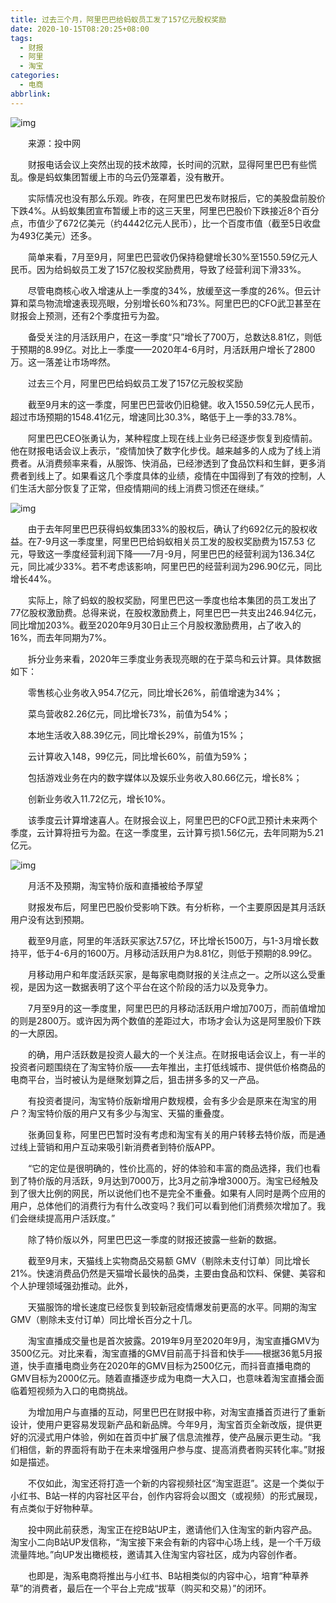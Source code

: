 ```yaml
---
title: 过去三个月，阿里巴巴给蚂蚁员工发了157亿元股权奖励
date: 2020-10-15T08:20:25+08:00
tags:
  - 财报
  - 阿里
  - 淘宝
categories:
  - 电商
abbrlink:
---
```


![img](https://cdn.jsdelivr.net/gh/yakeing/Documentation@main/Hexo/images/51e8-kcpxnwv8045623.jpg)

　　来源：投中网　　

　　财报电话会议上突然出现的技术故障，长时间的沉默，显得阿里巴巴有些慌乱。像是蚂蚁集团暂缓上市的乌云仍笼罩着，没有散开。

　　实际情况也没有那么乐观。昨夜，在阿里巴巴发布财报后，它的美股盘前股价下跌4%。从蚂蚁集团宣布暂缓上市的这三天里，阿里巴巴股价下跌接近8个百分点，市值少了672亿美元（约4442亿元人民币），比一个百度市值（截至5日收盘为493亿美元）还多。

　　简单来看，7月至9月，阿里巴巴营收仍保持稳健增长30%至1550.59亿元人民币。因为给蚂蚁员工发了157亿股权奖励费用，导致了经营利润下滑33%。

　　尽管电商核心收入增速从上一季度的34%，放缓至这一季度的26%。但云计算和菜鸟物流增速表现亮眼，分别增长60%和73%。阿里巴巴的CFO武卫甚至在财报会上预测，还有2个季度扭亏为盈。

　　备受关注的月活跃用户，在这一季度“只”增长了700万，总数达8.81亿，则低于预期的8.99亿。对比上一季度——2020年4-6月时，月活跃用户增长了2800万。这一落差让市场哗然。

　　过去三个月，阿里巴巴给蚂蚁员工发了157亿元股权奖励

　　截至9月末的这一季度，阿里巴巴营收仍旧稳健。收入1550.59亿元人民币，超过市场预期的1548.41亿元，增速同比30.3%，略低于上一季的33.78%。

　　阿里巴巴CEO张勇认为，某种程度上现在线上业务已经逐步恢复到疫情前。他在财报电话会议上表示，“疫情加快了数字化步伐。越来越多的人成为了线上消费者。从消费频率来看，从服饰、快消品，已经渗透到了食品饮料和生鲜，更多消费者到线上了。如果看这几个季度具体的业绩，疫情在中国得到了有效的控制，人们生活大部分恢复了正常，但疫情期间的线上消费习惯还在继续。”

![img](https://cdn.jsdelivr.net/gh/yakeing/Documentation@main/Hexo/images/7bd1-kcpxnwv8044376.png)

　　由于去年阿里巴巴获得蚂蚁集团33%的股权后，确认了约692亿元的股权收益。在7-9月这一季度里，阿里巴巴给蚂蚁相关员工发的股权奖励费为157.53 亿元，导致这一季度经营利润下降——7月-9月，阿里巴巴的经营利润为136.34亿元，同比减少33%。若不考虑该影响，阿里巴巴的经营利润为296.90亿元，同比增长44%。

　　实际上，除了蚂蚁的股权奖励，阿里巴巴这一季度也给本集团的员工发出了77亿股权激励费。总得来说，在股权激励费上，阿里巴巴一共支出246.94亿元，同比增加203%。截至2020年9月30日止三个月股权激励费用，占了收入的16%，而去年同期为7%。

　　拆分业务来看，2020年三季度业务表现亮眼的在于菜鸟和云计算。具体数据如下：

　　零售核心业务收入954.7亿元，同比增长26%，前值增速为34%；

　　菜鸟营收82.26亿元，同比增长73%，前值为54%；

　　本地生活收入88.39亿元，同比增长29%，前值为15%；

　　云计算收入148，99亿元，同比增长60%，前值为59%；

　　包括游戏业务在内的数字媒体以及娱乐业务收入80.66亿元，增长8%；

　　创新业务收入11.72亿元，增长10%。

　　该季度云计算增速喜人。在财报会议上，阿里巴巴的CFO武卫预计未来两个季度，云计算将扭亏为盈。在这一季度里，云计算亏损1.56亿元，去年同期为5.21亿元。

![img](https://cdn.jsdelivr.net/gh/yakeing/Documentation@main/Hexo/images/dcf5-kcpxnwv8046832.png)

　　月活不及预期，淘宝特价版和直播被给予厚望

　　财报发布后，阿里巴巴股价受影响下跌。有分析称，一个主要原因是其月活跃用户没有达到预期。

　　截至9月底，阿里的年活跃买家达7.57亿，环比增长1500万，与1-3月增长数持平，低于4-6月的1600万。月移动活跃用户为8.81亿，则低于预期的8.99亿。

　　月移动用户和年度活跃买家，是每家电商财报的关注点之一。之所以这么受重视，是因为这一数据表明了这个平台在这个阶段的活力以及竞争力。

　　7月至9月的这一季度里，阿里巴巴的月移动活跃用户增加700万，而前值增加的则是2800万。或许因为两个数值的差距过大，市场才会认为这是阿里股价下跌的一大原因。

　　的确，用户活跃数是投资人最大的一个关注点。在财报电话会议上，有一半的投资者问题围绕在了淘宝特价版——去年推出，主打低线城市、提供低价格商品的电商平台，当时被认为是继聚划算之后，狙击拼多多的又一产品。

　　有投资者提问，淘宝特价版新增用户数规模，会有多少会是原来在淘宝的用户？淘宝特价版的用户又有多少与淘宝、天猫的重叠度。

　　张勇回复称，阿里巴巴暂时没有考虑和淘宝有关的用户转移去特价版，而是通过线上营销和用户互动来吸引新消费者到特价版APP。

　　“它的定位是很明确的，性价比高的，好的体验和丰富的商品选择，我们也看到了特价版的月活跃，9月达到7000万，比3月之前净增3000万。淘宝已经触及到了很大比例的网民，所以说他们也不是完全不重叠。如果有人同时是两个应用的用户，总体他们的消费行为有什么改变吗？我们可以看到他们消费频次增加了。我们会继续提高用户活跃度。”

　　除了特价版以外，阿里巴巴这一季度的财报还披露一些新的数据。

　　截至9月末，天猫线上实物商品交易额 GMV（剔除未支付订单）同比增长 21%。快速消费品仍然是天猫增长最快的品类，主要由食品和饮料、保健、美容和个人护理领域强劲推动。此外，

　　天猫服饰的增长速度已经恢复到较新冠疫情爆发前更高的水平。同期的淘宝GMV（剔除未支付订单）同比增长百分之十几。

　　淘宝直播成交量也是首次披露。2019年9月至2020年9月，淘宝直播GMV为3500亿元。对比来看，淘宝直播的GMV目前高于抖音和快手——根据36氪5月报道，快手直播电商业务在2020年的GMV目标为2500亿元，而抖音直播电商的GMV目标为2000亿元。随着直播逐步成为电商一大入口，也意味着淘宝直播会面临着短视频为入口的电商挑战。

　　为增加用户与直播的互动，阿里巴巴在财报中称，对淘宝直播首页进行了重新设计，使用户更容易发现新产品和新品牌。今年9月，淘宝首页全新改版，提供更好的沉浸式用户体验，例如在首页中扩展了信息流推荐，使产品展示更生动。“我们相信，新的界面将有助于在未来增强用户参与度、提高消费者购买转化率。”财报如是描述。

　　不仅如此，淘宝还将打造一个新的内容视频社区“淘宝逛逛”。这是一个类似于小红书、B站一样的内容社区平台，创作内容将会以图文（或视频）的形式展现，有点类似于好物种草。

　　投中网此前获悉，淘宝正在挖B站UP主，邀请他们入住淘宝的新内容产品。淘宝小二向B站UP发信称，“淘宝接下来会有新的内容中心场上线，是一个千万级流量阵地。”向UP发出橄榄枝，邀请其入住淘宝内容社区，成为内容创作者。

　　也即是，淘系电商将推出与小红书、B站相类似的内容中心，培育“种草养草”的消费者，最后在一个平台上完成“拔草（购买和交易）”的闭环。